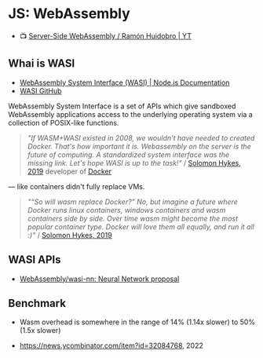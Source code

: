 # JS: WebAssembly

- :tv: [Server-Side WebAssembly / Ramón Huidobro | YT](https://www.youtube.com/watch?v=JjPKfcmjKtk)

## Whai is WASI

- [WebAssembly System Interface (WASI) | Node.js Documentation](https://nodejs.org/api/wasi.html)
 - [WASI GitHub](https://github.com/WebAssembly/WASI)

WebAssembly System Interface is a set of APIs which give sandboxed WebAssembly applications access to the underlying operating system via a collection of POSIX-like functions.

>_"If WASM+WASI existed in 2008, we wouldn't have needed to created Docker. That's how important it is. Webassembly on the server is the future of computing. A standardized system interface was the missing link. Let's hope WASI is up to the task!"_
>/ [Solomon Hykes, 2019](https://twitter.com/solomonstre/status/1111004913222324225) developer of [Docker](https://en.wikipedia.org/wiki/Docker_(software))

— like containers didn't fully replace VMs.

> _"“So will wasm replace Docker?” No, but imagine a future where Docker runs linux containers, windows containers and wasm containers side by side. Over time wasm might become the most popular container type. Docker will love them all equally, and run it all :)"_
> / [Solomon Hykes, 2019](https://twitter.com/solomonstre/status/1111113329647325185?lang=en)

## WASI APIs

- [WebAssembly/wasi-nn: Neural Network proposal](https://github.com/WebAssembly/wasi-nn)
## Benchmark

- Wasm overhead is somewhere in the range of 14% (1.14x slower) to 50% (1.5x slower)

- https://news.ycombinator.com/item?id=32084768, 2022
